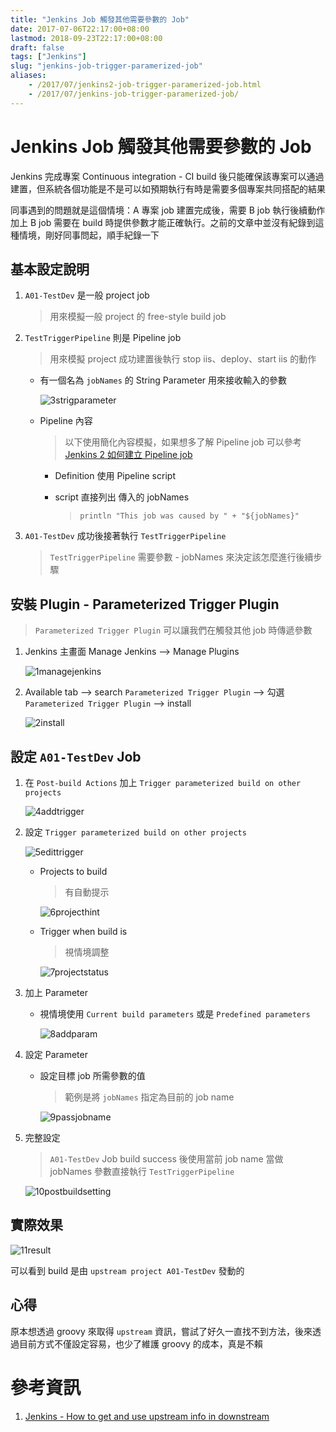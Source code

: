 ```yaml
---
title: "Jenkins Job 觸發其他需要參數的 Job"
date: 2017-07-06T22:17:00+08:00
lastmod: 2018-09-23T22:17:00+08:00
draft: false
tags: ["Jenkins"]
slug: "jenkins-job-trigger-paramerized-job"
aliases:
    - /2017/07/jenkins2-job-trigger-paramerized-job.html
    - /2017/07/jenkins-job-trigger-paramerized-job/
---
```

# Jenkins Job 觸發其他需要參數的 Job
Jenkins 完成專案 Continuous integration - CI build 後只能確保該專案可以通過建置，但系統各個功能是不是可以如預期執行有時是需要多個專案共同搭配的結果

同事遇到的問題就是這個情境：A 專案 job 建置完成後，需要 B job 執行後續動作加上 B job 需要在 build 時提供參數才能正確執行。之前的文章中並沒有紀錄到這種情境，剛好同事問起，順手紀錄一下

## 基本設定說明

1.  `A01-TestDev` 是一般 project job

    > 用來模擬一般 project 的 free-style build job

2.  `TestTriggerPipeline` 則是 Pipeline job

    > 用來模擬 project 成功建置後執行 stop iis、deploy、start iis 的動作

    *   有一個名為 `jobNames` 的 String Parameter 用來接收輸入的參數

        ![3strigparameter](https://user-images.githubusercontent.com/3851540/27906371-d6bd1b08-6275-11e7-9787-6e889b69e892.png)

    *   Pipeline 內容

        > 以下使用簡化內容模擬，如果想多了解 Pipeline job 可以參考 [Jenkins 2 如何建立 Pipeline job](/2017/02/jenkins-2-pipeline-job.html)

        *   Definition 使用 Pipeline script
        *   script 直接列出 傳入的 jobNames

            > `println "This job was caused by " + "${jobNames}"`

3.  `A01-TestDev` 成功後接著執行 `TestTriggerPipeline`

    > `TestTriggerPipeline` 需要參數 - jobNames 來決定該怎麼進行後續步驟

## 安裝 Plugin - Parameterized Trigger Plugin

> `Parameterized Trigger Plugin` 可以讓我們在觸發其他 job 時傳遞參數

1.  Jenkins 主畫面 Manage Jenkins --> Manage Plugins

    ![1managejenkins](https://user-images.githubusercontent.com/3851540/27906369-d6b8a03c-6275-11e7-9562-2c4cedb00c5c.png)

2.  Available tab --> search `Parameterized Trigger Plugin` --> 勾選 `Parameterized Trigger Plugin` --> install

    ![2install](https://user-images.githubusercontent.com/3851540/27906368-d6b75132-6275-11e7-8b6f-92f9b83b3cb6.png)

## 設定 `A01-TestDev` Job

1.  在 `Post-build Actions` 加上 `Trigger parameterized build on other projects`

    ![4addtrigger](https://user-images.githubusercontent.com/3851540/27906372-d6d7fbc6-6275-11e7-9bec-73e6022c2d65.png)

2.  設定 `Trigger parameterized build on other projects`

    ![5edittrigger](https://user-images.githubusercontent.com/3851540/27906363-d68f31c0-6275-11e7-8d69-a968dbe18104.png)

    *   Projects to build

        > 有自動提示

        ![6projecthint](https://user-images.githubusercontent.com/3851540/27906362-d68cf220-6275-11e7-85b0-87f8566c8ec2.png)

    *   Trigger when build is

        > 視情境調整

        ![7projectstatus](https://user-images.githubusercontent.com/3851540/27906366-d696801a-6275-11e7-8520-93bb413cea50.png)

3.  加上 Parameter

    *   視情境使用 `Current build parameters` 或是 `Predefined parameters`

        ![8addparam](https://user-images.githubusercontent.com/3851540/27906364-d68fe08e-6275-11e7-905e-ccecaacf4222.png)

4.  設定 Parameter

    *   設定目標 job 所需參數的值

        > 範例是將 `jobNames` 指定為目前的 job name

        ![9passjobname](https://user-images.githubusercontent.com/3851540/27906365-d690ac1c-6275-11e7-86c4-eadf1f3b2287.png)

5.  完整設定

    > `A01-TestDev` Job build success 後使用當前 job name 當做 jobNames 參數直接執行 `TestTriggerPipeline`

    ![10postbuildsetting](https://user-images.githubusercontent.com/3851540/27906367-d6b68234-6275-11e7-93c8-0b757a18261d.png)

## 實際效果

![11result](https://user-images.githubusercontent.com/3851540/27906370-d6b92494-6275-11e7-966b-4e4298f2c095.png)

可以看到 build 是由 `upstream project A01-TestDev` 發動的

## 心得

原本想透過 groovy 來取得 `upstream` 資訊，嘗試了好久一直找不到方法，後來透過目前方式不僅設定容易，也少了維護 groovy 的成本，真是不賴

# 參考資訊

1.  [Jenkins - How to get and use upstream info in downstream](http://techqa.info/programming/question/39207924/jenkins---how-to-get-and-use-upstream-info-in-downstream)
